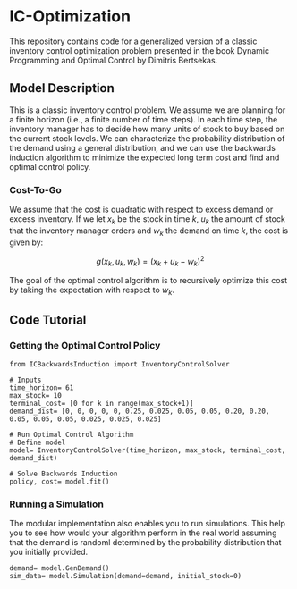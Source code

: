 # IC-Optimization
This repository contains code for a generalized version of a classic inventory control optimization problem presented in the book Dynamic Programming and Optimal Control by Dimitris Bertsekas.
 
 ## Model Description
This is a classic inventory control problem. We assume we are planning for a finite horizon (i.e., a finite number of time steps). In each time step, the inventory manager has to decide how many units of stock to buy based on the current stock levels. We can characterize the probability distribution of the demand using a general distribution, and we can use the backwards induction algorithm to minimize the expected long term cost and find and optimal control policy. 

### Cost-To-Go
We assume that the cost is quadratic with respect to excess demand or excess inventory. If we let $x_k$ be the stock in time $k$, $u_k$ the amount of stock that the inventory manager orders and $w_k$ the demand on time $k$, the cost is given by:

$$
g(x_k, u_k, w_k)=(x_k+u_k-w_k)^2
$$

The goal of the optimal control algorithm is to recursively optimize this cost by taking the expectation with respect to $w_k$.

## Code Tutorial

### Getting the Optimal Control Policy
```
from ICBackwardsInduction import InventoryControlSolver

# Inputs
time_horizon= 61
max_stock= 10
terminal_cost= [0 for k in range(max_stock+1)]
demand_dist= [0, 0, 0, 0, 0, 0.25, 0.025, 0.05, 0.05, 0.20, 0.20, 0.05, 0.05, 0.05, 0.025, 0.025, 0.025]

# Run Optimal Control Algorithm
# Define model
model= InventoryControlSolver(time_horizon, max_stock, terminal_cost, demand_dist)

# Solve Backwards Induction
policy, cost= model.fit()
```

### Running a Simulation
The modular implementation also enables you to run simulations. This help you to see how would your algorithm perform in the real world assuming that the demand is randoml determined by the probability distribution that you initially provided. 
```
demand= model.GenDemand()
sim_data= model.Simulation(demand=demand, initial_stock=0)
```
